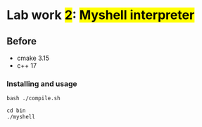 # Lab work <mark>2</mark>: <mark>Myshell interpreter</mark>

## Before 

- cmake 3.15
- c++ 17

### Installing and usage

```
bash ./compile.sh

cd bin
./myshell
```



